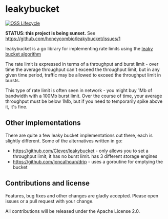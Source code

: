 # leakybucket

[![OSS Lifecycle](https://img.shields.io/osslifecycle/honeycombio/leakybucket?color=pink)](https://github.com/honeycombio/home/blob/main/honeycomb-oss-lifecycle-and-practices.md)

**STATUS: this project is being sunset.** See https://github.com/honeycombio/leakybucket/issues/1

leakybucket is a go library for implementing rate limits using the [leaky bucket
algorithm](https://en.wikipedia.org/wiki/Leaky_bucket)

The rate limit is expressed in terms of a throughput and burst limit - over time
the average throughput can't exceed the throughput limit, but in any given time
period, traffic may be allowed to exceed the throughput limit in bursts.

This type of rate limit is often seen in network - you might buy 1Mb of
bandwidth with a 100Mb burst limit. Over the course of time, your average
throughput must be below 1Mb, but if you need to temporarily spike above it,
it's fine.

## Other implementations

There are quite a few leaky bucket implementations out there, each is slightly
different. Some of the alternatives written in go:

* https://github.com/Clever/leakybucket - only allows you to set a throughput
  limit; it has no burst limit. has 3 different storage engines
* https://github.com/joncalhoun/drip - uses a goroutine for emptying the bucket

## Contributions and license

Features, bug fixes and other changes  are gladly accepted. Please open issues
or a pull request with your change.

All contributions will be released under the Apache License 2.0.
